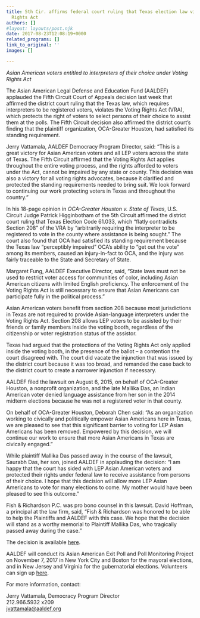 ```yaml
---
title: 5th Cir. affirms federal court ruling that Texas election law violates Voting
  Rights Act
authors: []
#layout: layouts/post.njk
date: 2017-08-23T12:08:19+0000
related_programs: []
link_to_original: ''
images: []

---
```

_Asian American voters entitled to interpreters of their choice under Voting Rights Act_

The Asian American Legal Defense and Education Fund (AALDEF) applauded the Fifth Circuit Court of Appeals decision last week that affirmed the district court ruling that the Texas law, which requires interpreters to be registered voters, violates the Voting Rights Act (VRA), which protects the right of voters to select persons of their choice to assist them at the polls.  The Fifth Circuit decision also affirmed the district court’s finding that the plaintiff organization, OCA-Greater Houston, had satisfied its standing requirement.

Jerry Vattamala, AALDEF Democracy Program Director, said: “This is a great victory for Asian American voters and all LEP voters across the state of Texas. The Fifth Circuit affirmed that the Voting Rights Act applies throughout the entire voting process, and the rights afforded to voters under the Act, cannot be impaired by any state or county.  This decision was also a victory for all voting rights advocates, because it clarified and protected the standing requirements needed to bring suit.  We look forward to continuing our work protecting voters in Texas and throughout the country.”

In his 18-page opinion in _OCA-Greater Houston v. State of Texas_, U.S. Circuit Judge Patrick Higginbotham of the 5th Circuit affirmed the district court ruling that Texas Election Code 61.033, which “flatly contradicts Section 208” of the VRA by “arbitrarily requiring the interpreter to be registered to vote in the county where assistance is being sought.” The court also found that OCA had satisfied its standing requirement because the Texas law “perceptibly impaired” OCA’s ability to “get out the vote” among its members, caused an injury-in-fact to OCA, and the injury was fairly traceable to the State and Secretary of State.

Margaret Fung, AALDEF Executive Director, said, “State laws must not be used to restrict voter access for communities of color, including Asian American citizens with limited English proficiency. The enforcement of the Voting Rights Act is still necessary to ensure that Asian Americans can participate fully in the political process.”

Asian American voters benefit from section 208 because most jurisdictions in Texas are not required to provide Asian-language interpreters under the Voting Rights Act. Section 208 allows LEP voters to be assisted by their friends or family members inside the voting booth, regardless of the citizenship or voter registration status of the assistor.

Texas had argued that the protections of the Voting Rights Act only applied inside the voting booth, in the presence of the ballot – a contention the court disagreed with.  The court did vacate the injunction that was issued by the district court because it was too broad, and remanded the case back to the district court to create a narrower injunction if necessary.

AALDEF filed the lawsuit on August 6, 2015, on behalf of OCA-Greater Houston, a nonprofit organization, and the late Mallika Das, an Indian American voter denied language assistance from her son in the 2014 midterm elections because he was not a registered voter in that county.

On behalf of OCA-Greater Houston, Deborah Chen said: “As an organization working to civically and politically empower Asian Americans here in Texas, we are pleased to see that this significant barrier to voting for LEP Asian Americans has been removed. Empowered by this decision, we will continue our work to ensure that more Asian Americans in Texas are civically engaged.”

While plaintiff Mallika Das passed away in the course of the lawsuit, Saurabh Das, her son, joined AALDEF in applauding the decision: “I am happy that the court has sided with LEP Asian American voters and protected their rights under federal law to receive assistance from persons of their choice. I hope that this decision will allow more LEP Asian Americans to vote for many elections to come. My mother would have been pleased to see this outcome.”

Fish & Richardson P.C. was pro bono counsel in this lawsuit. David Hoffman, a principal at the law firm, said, “Fish & Richardson was honored to be able to help the Plaintiffs and AALDEF with this case. We hope that the decision will stand as a worthy memorial to Plaintiff Mallika Das, who tragically passed away during the case.”

The decision is available [here](https://bit.ly/2voQzOn).

AALDEF will conduct its Asian American Exit Poll and Poll Monitoring Project on November 7, 2017 in New York City and Boston for the mayoral elections, and in New Jersey and Virginia for the gubernatorial elections.  Volunteers can sign up [here](https://aaldef.net/).

For more information, contact:

Jerry Vattamala, Democracy Program Director  
212\.966.5932 x209  
jvattamala@aaldef.org